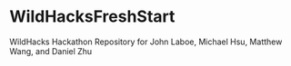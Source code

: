 # WildHacksFreshStart
WildHacks Hackathon Repository for John Laboe, Michael Hsu, Matthew Wang, and Daniel Zhu
